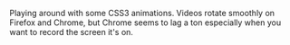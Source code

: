 Playing around with some CSS3 animations. Videos rotate smoothly on Firefox and Chrome, but Chrome seems to lag a ton especially when you want to record the screen it's on. 